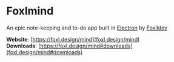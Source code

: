 # Foxlmind
An epic note-keeping and to-do app built in <a href="https://electronjs.org">Electron</a> by <a href="https://github.com/foxlldev">Foxlldev</a>

<strong>Website</strong>: [https://foxl.design/mind](foxl.design/mind)   
<strong>Downloads</strong>: [https://foxl.design/mind#downloads](foxl.design/mind#downloads)
